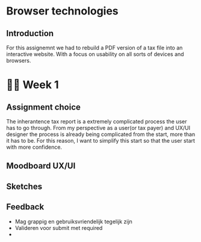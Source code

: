 # Browser technologies

## Introduction
For this assignemnt we had to rebuild a PDF version of a tax file into an interactive website. With a focus on usability on all sorts of devices and browsers.

# 🫶🏼 Week 1

## Assignment choice
The inherantence tax report is a extremely complicated process the user has to go through. From my perspective as a user(or tax payer) and UX/UI designer the process is already being complicated from the start, more than it has to be. For this reason, I want to simplify this start so that the user start with more confidence.

## Moodboard UX/UI

## Sketches

## Feedback

* Mag grappig en gebruiksvriendelijk tegelijk zijn
* Valideren voor submit met required
* 
